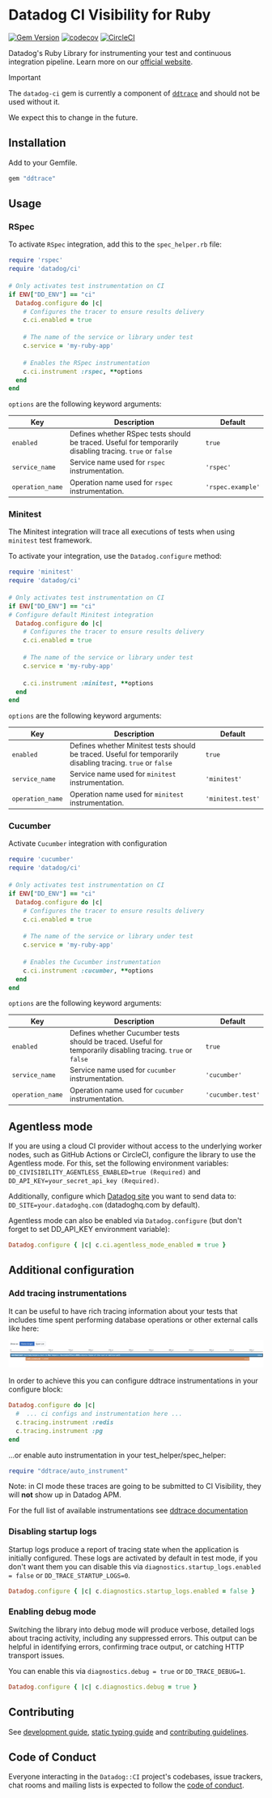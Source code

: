 # Datadog CI Visibility for Ruby

[![Gem Version](https://badge.fury.io/rb/datadog-ci.svg)](https://badge.fury.io/rb/datadog-ci)
[![codecov](https://codecov.io/gh/DataDog/datadog-ci-rb/branch/main/graph/badge.svg)](https://app.codecov.io/gh/DataDog/datadog-ci-rb/branch/main)
[![CircleCI](https://dl.circleci.com/status-badge/img/gh/DataDog/datadog-ci-rb/tree/main.svg?style=svg)](https://dl.circleci.com/status-badge/redirect/gh/DataDog/datadog-ci-rb/tree/main)

Datadog's Ruby Library for instrumenting your test and continuous integration pipeline.
Learn more on our [official website](https://docs.datadoghq.com/continuous_integration/tests/ruby/).

> [!IMPORTANT]
> The `datadog-ci` gem is currently a component of [`ddtrace`](https://github.com/datadog/dd-trace-rb) and should not be used without it.
>
> We expect this to change in the future.

## Installation

Add to your Gemfile.

```ruby
gem "ddtrace"
```

## Usage

### RSpec

To activate `RSpec` integration, add this to the `spec_helper.rb` file:

```ruby
require 'rspec'
require 'datadog/ci'

# Only activates test instrumentation on CI
if ENV["DD_ENV"] == "ci"
  Datadog.configure do |c|
    # Configures the tracer to ensure results delivery
    c.ci.enabled = true

    # The name of the service or library under test
    c.service = 'my-ruby-app'

    # Enables the RSpec instrumentation
    c.ci.instrument :rspec, **options
  end
end
```

`options` are the following keyword arguments:

| Key | Description | Default |
| --- | ----------- | ------- |
| `enabled` | Defines whether RSpec tests should be traced. Useful for temporarily disabling tracing. `true` or `false` | `true` |
| `service_name` | Service name used for `rspec` instrumentation. | `'rspec'` |
| `operation_name` | Operation name used for `rspec` instrumentation. | `'rspec.example'` |

### Minitest

The Minitest integration will trace all executions of tests when using `minitest` test framework.

To activate your integration, use the `Datadog.configure` method:

```ruby
require 'minitest'
require 'datadog/ci'

# Only activates test instrumentation on CI
if ENV["DD_ENV"] == "ci"
# Configure default Minitest integration
  Datadog.configure do |c|
    # Configures the tracer to ensure results delivery
    c.ci.enabled = true

    # The name of the service or library under test
    c.service = 'my-ruby-app'

    c.ci.instrument :minitest, **options
  end
end
```

`options` are the following keyword arguments:

| Key | Description | Default |
| --- | ----------- | ------- |
| `enabled` | Defines whether Minitest tests should be traced. Useful for temporarily disabling tracing. `true` or `false` | `true` |
| `service_name` | Service name used for `minitest` instrumentation. | `'minitest'` |
| `operation_name` | Operation name used for `minitest` instrumentation. | `'minitest.test'` |

### Cucumber

Activate `Cucumber` integration with configuration

```ruby
require 'cucumber'
require 'datadog/ci'

# Only activates test instrumentation on CI
if ENV["DD_ENV"] == "ci"
  Datadog.configure do |c|
    # Configures the tracer to ensure results delivery
    c.ci.enabled = true

    # The name of the service or library under test
    c.service = 'my-ruby-app'

    # Enables the Cucumber instrumentation
    c.ci.instrument :cucumber, **options
  end
end
```

`options` are the following keyword arguments:

| Key | Description | Default |
| --- | ----------- | ------- |
| `enabled` | Defines whether Cucumber tests should be traced. Useful for temporarily disabling tracing. `true` or `false` | `true` |
| `service_name` | Service name used for `cucumber` instrumentation. | `'cucumber'` |
| `operation_name` | Operation name used for `cucumber` instrumentation. | `'cucumber.test'` |

## Agentless mode

If you are using a cloud CI provider without access to the underlying worker nodes, such as GitHub Actions or CircleCI, configure the library to use the Agentless mode. For this, set the following environment variables:
`DD_CIVISIBILITY_AGENTLESS_ENABLED=true (Required)` and `DD_API_KEY=your_secret_api_key (Required)`.

Additionally, configure which [Datadog site](https://docs.datadoghq.com/getting_started/site/) you want to send data to:
`DD_SITE=your.datadoghq.com` (datadoghq.com by default).

Agentless mode can also be enabled via `Datadog.configure` (but don't forget to set DD_API_KEY environment variable):

```ruby
Datadog.configure { |c| c.ci.agentless_mode_enabled = true }
```

## Additional configuration

### Add tracing instrumentations

It can be useful to have rich tracing information about your tests that includes time spent performing database operations
or other external calls like here:

![Test trace with redis instrumented](./docs/screenshots/test-trace-with-redis.png)

In order to achieve this you can configure ddtrace instrumentations in your configure block:

```ruby
Datadog.configure do |c|
  #  ... ci configs and instrumentation here ...
  c.tracing.instrument :redis
  c.tracing.instrument :pg
end
```

...or enable auto instrumentation in your test_helper/spec_helper:

```ruby
require "ddtrace/auto_instrument"
```

Note: in CI mode these traces are going to be submitted to CI Visibility,
they will **not** show up in Datadog APM.

For the full list of available instrumentations see [ddtrace documentation](https://github.com/DataDog/dd-trace-rb/blob/master/docs/GettingStarted.md)

### Disabling startup logs

Startup logs produce a report of tracing state when the application is initially configured.
These logs are activated by default in test mode, if you don't want them you can disable this
via `diagnostics.startup_logs.enabled = false` or `DD_TRACE_STARTUP_LOGS=0`.

```ruby
Datadog.configure { |c| c.diagnostics.startup_logs.enabled = false }
```

### Enabling debug mode

Switching the library into debug mode will produce verbose, detailed logs about tracing activity, including any suppressed errors. This output can be helpful in identifying errors, confirming trace output, or catching HTTP transport issues.

You can enable this via `diagnostics.debug = true` or `DD_TRACE_DEBUG=1`.

```ruby
Datadog.configure { |c| c.diagnostics.debug = true }
```

## Contributing

See [development guide](/docs/DevelopmentGuide.md), [static typing guide](docs/StaticTypingGuide.md) and [contributing guidelines](/CONTRIBUTING.md).

## Code of Conduct

Everyone interacting in the `Datadog::CI` project's codebases, issue trackers, chat rooms and mailing lists is expected to follow the [code of conduct](/CODE_OF_CONDUCT.md).
